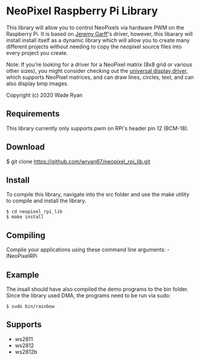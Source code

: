 # NeoPixel Raspberry Pi Library

This library will allow you to control NeoPixels via hardware PWM on the Raspberry Pi.  It is based on [Jeremy Garff](https://github.com/jgarff/rpi_ws281x)'s driver, however, this libarary will install install itself as a dynamic library which will allow you to create many different projects without needing to copy the neopixel source files into every project you create.

Note:  If you're looking for a driver for a NeoPixel matrix (8x8 grid or various other sizes), you might consider checking out the [universal display driver](https://github.com/wryan67/udd_rpi_lib), which supports NeoPixel matrices, and can draw lines, circles, text, and can also display bmp images.

Copyright (c) 2020 Wade Ryan


## Requirements
This library currently only supports pwm on RPi's header pin 12 (BCM-18).


## Download

$ git clone https://github.com/wryan67/neopixel_rpi_lib.git


## Install
To compile this library, navigate into the src folder and use the make utility to compile 
and install the library.

    $ cd neopixel_rpi_lib
    $ make install


## Compiling
Complie your applications using these command line arguments: -lNeoPixelRPi


## Example
The insall should have also compiled the demo programs to the bin folder.  Since the library used DMA, the programs need to be run via sudo:

    $ sudo bin/rainbow


## Supports
 
* ws2811
* ws2812
* ws2812b
